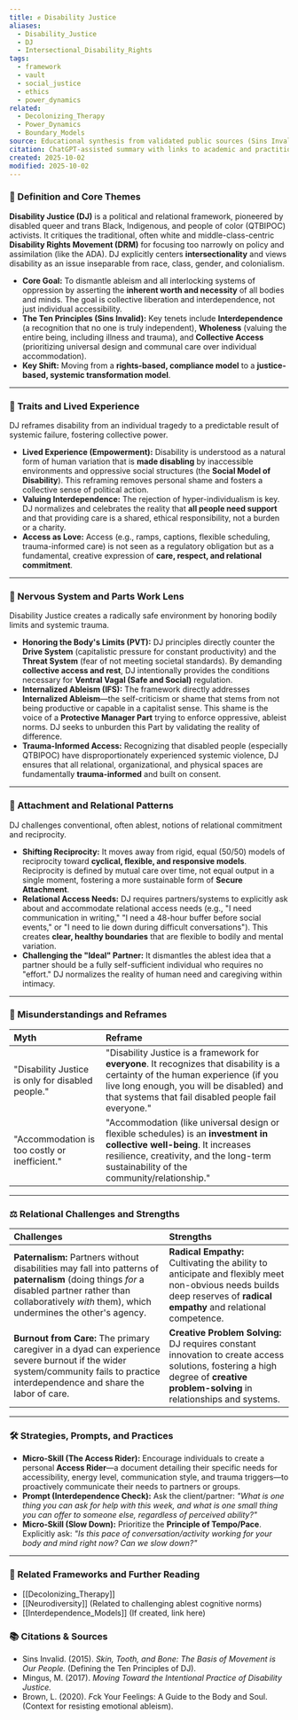 ```yaml
---
title: ✊ Disability Justice
aliases:
  - Disability_Justice
  - DJ
  - Intersectional_Disability_Rights
tags:
  - framework
  - vault
  - social_justice
  - ethics
  - power_dynamics
related:
  - Decolonizing_Therapy
  - Power_Dynamics
  - Boundary_Models
source: Educational synthesis from validated public sources (Sins Invalid, Mia Mingus)
citation: ChatGPT-assisted summary with links to academic and practitioner materials
created: 2025-10-02
modified: 2025-10-02
---
```


<!-- @format -->

### 🧩 Definition and Core Themes

**Disability Justice (DJ)** is a political and relational framework, pioneered by
disabled queer and trans Black, Indigenous, and people of color (QTBIPOC) activists. It
critiques the traditional, often white and middle-class-centric **Disability Rights
Movement (DRM)** for focusing too narrowly on policy and assimilation (like the ADA). DJ
explicitly centers **intersectionality** and views disability as an issue inseparable
from race, class, gender, and colonialism.

- **Core Goal:** To dismantle ableism and all interlocking systems of oppression by
  asserting the **inherent worth and necessity** of all bodies and minds. The goal is
  collective liberation and interdependence, not just individual accessibility.
- **The Ten Principles (Sins Invalid):** Key tenets include **Interdependence** (a
  recognition that no one is truly independent), **Wholeness** (valuing the entire
  being, including illness and trauma), and **Collective Access** (prioritizing
  universal design and communal care over individual accommodation).
- **Key Shift:** Moving from a **rights-based, compliance model** to a **justice-based,
  systemic transformation model**.

---

### 🌿 Traits and Lived Experience

DJ reframes disability from an individual tragedy to a predictable result of systemic
failure, fostering collective power.

- **Lived Experience (Empowerment):** Disability is understood as a natural form of
  human variation that is **made disabling** by inaccessible environments and oppressive
  social structures (the **Social Model of Disability**). This reframing removes
  personal shame and fosters a collective sense of political action.
- **Valuing Interdependence:** The rejection of hyper-individualism is key. DJ
  normalizes and celebrates the reality that **all people need support** and that
  providing care is a shared, ethical responsibility, not a burden or a charity.
- **Access as Love:** Access (e.g., ramps, captions, flexible scheduling,
  trauma-informed care) is not seen as a regulatory obligation but as a fundamental,
  creative expression of **care, respect, and relational commitment**.

---

### 🧠 Nervous System and Parts Work Lens

Disability Justice creates a radically safe environment by honoring bodily limits and
systemic trauma.

- **Honoring the Body's Limits (PVT):** DJ principles directly counter the **Drive
  System** (capitalistic pressure for constant productivity) and the **Threat System**
  (fear of not meeting societal standards). By demanding **collective access and rest**,
  DJ intentionally provides the conditions necessary for **Ventral Vagal (Safe and
  Social)** regulation.
- **Internalized Ableism (IFS):** The framework directly addresses **Internalized
  Ableism**—the self-criticism or shame that stems from not being productive or capable
  in a capitalist sense. This shame is the voice of a **Protective Manager Part** trying
  to enforce oppressive, ableist norms. DJ seeks to unburden this Part by validating the
  reality of difference.
- **Trauma-Informed Access:** Recognizing that disabled people (especially QTBIPOC) have
  disproportionately experienced systemic violence, DJ ensures that all relational,
  organizational, and physical spaces are fundamentally **trauma-informed** and built on
  consent.

---

### 💞 Attachment and Relational Patterns

DJ challenges conventional, often ablest, notions of relational commitment and
reciprocity.

- **Shifting Reciprocity:** It moves away from rigid, equal (50/50) models of
  reciprocity toward **cyclical, flexible, and responsive models**. Reciprocity is
  defined by mutual care over time, not equal output in a single moment, fostering a
  more sustainable form of **Secure Attachment**.
- **Relational Access Needs:** DJ requires partners/systems to explicitly ask about and
  accommodate relational access needs (e.g., "I need communication in writing," "I need
  a 48-hour buffer before social events," or "I need to lie down during difficult
  conversations"). This creates **clear, healthy boundaries** that are flexible to
  bodily and mental variation.
- **Challenging the "Ideal" Partner:** It dismantles the ablest idea that a partner
  should be a fully self-sufficient individual who requires no "effort." DJ normalizes
  the reality of human need and caregiving within intimacy.

---

### 🔄 Misunderstandings and Reframes

| Myth                                              | Reframe                                                                                                                                                                                                                              |
| :------------------------------------------------ | :----------------------------------------------------------------------------------------------------------------------------------------------------------------------------------------------------------------------------------- |
| "Disability Justice is only for disabled people." | "Disability Justice is a framework for **everyone**. It recognizes that disability is a certainty of the human experience (if you live long enough, you will be disabled) and that systems that fail disabled people fail everyone." |
| "Accommodation is too costly or inefficient."     | "Accommodation (like universal design or flexible schedules) is an **investment in collective well-being**. It increases resilience, creativity, and the long-term sustainability of the community/relationship."                    |

---

### ⚖️ Relational Challenges and Strengths

| Challenges                                                                                                                                                                                                     | Strengths                                                                                                                                                                       |
| :------------------------------------------------------------------------------------------------------------------------------------------------------------------------------------------------------------- | :------------------------------------------------------------------------------------------------------------------------------------------------------------------------------ |
| **Paternalism:** Partners without disabilities may fall into patterns of **paternalism** (doing things _for_ a disabled partner rather than collaboratively _with_ them), which undermines the other's agency. | **Radical Empathy:** Cultivating the ability to anticipate and flexibly meet non-obvious needs builds deep reserves of **radical empathy** and relational competence.           |
| **Burnout from Care:** The primary caregiver in a dyad can experience severe burnout if the wider system/community fails to practice interdependence and share the labor of care.                              | **Creative Problem Solving:** DJ requires constant innovation to create access solutions, fostering a high degree of **creative problem-solving** in relationships and systems. |

---

### 🛠️ Strategies, Prompts, and Practices

- **Micro-Skill (The Access Rider):** Encourage individuals to create a personal
  **Access Rider**—a document detailing their specific needs for accessibility, energy
  level, communication style, and trauma triggers—to proactively communicate their needs
  to partners or groups.
- **Prompt (Interdependence Check):** Ask the client/partner: _"What is one thing you
  can ask for help with this week, and what is one small thing you can offer to someone
  else, regardless of perceived ability?"_
- **Micro-Skill (Slow Down):** Prioritize the **Principle of Tempo/Pace**. Explicitly
  ask: _"Is this pace of conversation/activity working for your body and mind right now?
  Can we slow down?"_

---

### 🔗 Related Frameworks and Further Reading

- [[Decolonizing_Therapy]]
- [[Neurodiversity]] (Related to challenging ablest cognitive norms)
- [[Interdependence_Models]] (If created, link here)

### 📚 Citations & Sources

- Sins Invalid. (2015). _Skin, Tooth, and Bone: The Basis of Movement is Our People._
  (Defining the Ten Principles of DJ).
- Mingus, M. (2017). _Moving Toward the Intentional Practice of Disability Justice._
- Brown, L. (2020). *F*ck Your Feelings: A Guide to the Body and Soul. (Context for
  resisting emotional ableism).
